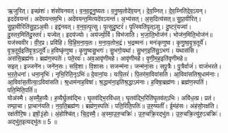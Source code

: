 

  
ऋ॒जुरित्। इच्छंशः॑। शंसो॑वनवत्। व॒न॒व॒द्व॒नु॒ष्यतः। व॒नु॒ष्य॒तोदे॑व॒यन्। दे॒व॒य्नित्। दे॒व॒य्निति॑दे॒व॒ऽयन्। इददे॑वयन्तं। अदे॑वयन्तम॒भि। अदे॑वयन्त॒मित्यदे॑वऽयन्तं। अ॒भ्य॑सत्। अ॒स॒दित्य॑सत्॥ सु॒प्रा॒वीरित्। सु॒प्रा॒वीरिति॑सु॒प्र॒ऽअ॒वीः। इद्व॑नवत्। व॒न॒व॒त्पृ॒त्सु। पृ॒त्सुदु॒ष्टरं॑। पृ॒त्स्विति॑पृ॒त्ऽसु। दु॒ष्टरं॒यज्वा॑। दु॒स्तर॒मिति॑दु॒स्तरं॑। यज्वेत्। इदय॑ज्योः। अय॑ज्यो॒र्वि। विभ॑जाति। भ॒जा॒ति॒भोज॑नं। भोज॑न॒मिति॒भोज॑नं॥  
यज॑स्ववीर। वी॒र॒प्र। प्रवि॑हि। वि॒हि॒म॒ना॒य॒तः। म॒ना॒य॒तोभ॒द्रं। भ॒द्रम्मनः॑। मनः॑कृणुष्व। कृ॒णु॒ष्व॒वृ॒त्र॒तूर्ये॑। वृ॒त्र॒तूर्य॒इति॑वृ॒त्र॒ऽतूर्ये॑॥ ह॒विष्कृ॑णुष्व। कृ॒णु॒ष्वसु॒भगः॑। सु॒भगो॒यथा॑। सु॒भग॒इति॑सु॒ऽभगः॑। यथास॑सि। अस॑सि॒ब्रह्म॑णः। ब्रह्म॑ण॒स्पतेः॑। पते॒रवः॑। अव॒आवृ॑णीमहे। आवृ॑णीमहे। वृ॒णी॒म॒ह॒इति॑वृणीमहे॥  
सइत्। इज्जने॑न। जने॑न॒सः। सवि॒शा। वि॒शासः। सजन्म॑ना। जन्म॑ना॒सः। सपु॒त्रैः। पु॒त्रैर्वाजं॑। वाजं॑भरते। भ॒र॒ते॒धना॑। धना॒नृभिः॑। नृभि॒रिति॒नृऽभिः॑॥ दे॒वानां॒यः। यःपि॒तरं॑। पि॒तर॑मा॒विवा॑सति। आ॒विवा॑सतिश्र्॒धाम॑नाः। आ॒विवा॑स॒तीत्या॒ऽविवा॑सति। श्र्॒धाम॑नाह॒विषा॑। श्र॒द्धाम॑ना॒इति॑श्र॒द्धाऽम॑नाः। ह॒विषा॒ब्रह्म॑णः। ब्रह्म॑ण॒स्पतिं॑। पति॒मिति॒पतिं॑॥  
योअ॑स्मै। अ॒स्मै॒ह॒व्यैः। ह॒व्यैर्घृ॒तव॑द्भिः। घृ॒तव॑द्भि॒रवि॑धत्। घृ॒तव॑द्भि॒रिति॑घृ॒तव॑त्ऽभिः। अवि॑ध॒त्प्र। प्रतं। तम्प्रा॒चा। प्रा॒चान॑यति। न॒य॒ति॒ब्रह्म॑णः। ब्रह्म॑ण॒स्पतिः॑। पति॒रिति॒पतिः॑॥ उ॒रु॒ष्यतीं॑। ई॒मंह॑सः। अंह॑सो॒रक्ष॑ति। रक्ष॑तीरि॒षः। इषों॒३॒॑होः। अं॒होश्चि॑त्। चि॒द॒स्मै॒। अ॒स्मा॒उ॒रु॒चक्रिः॑। उ॒रु॒चक्रि॒रद्भु॑तः। उ॒रु॒चक्रि॒त्यु॑रु॒ऽचक्रिः॑। अद्भु॑त॒इत्यद्भु॑तः॥ 5 ॥  

